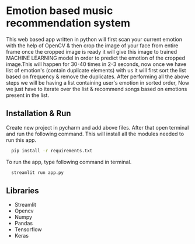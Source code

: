 
# Emotion based music recommendation system

This web based app written in python will first scan your current emotion with the help of OpenCV & then crop the image of your face from entire frame once the cropped image is ready it will give this image to trained MACHINE LEARNING model in order to predict the emotion of the cropped image.This will happen for 30-40 times in 2-3 seconds, now once we have list of emotion's (contain duplicate elements) with us it will first sort the list based on frequency & remove the duplicates. After performing all the above steps we will be having a list containing user's emotion in sorted order, Now we just have to iterate over the list & recommend songs based on emotions present in the list.


## Installation & Run

Create new project in pycharm and add above files. After that open terminal and run the following command. This will install all the modules needed to run this app. 

```bash
  pip install -r requirements.txt
```

To run the app, type following command in terminal. 
```bash
  streamlit run app.py
```

## Libraries

- Streamlit
- Opencv
- Numpy
- Pandas
- Tensorflow
- Keras



